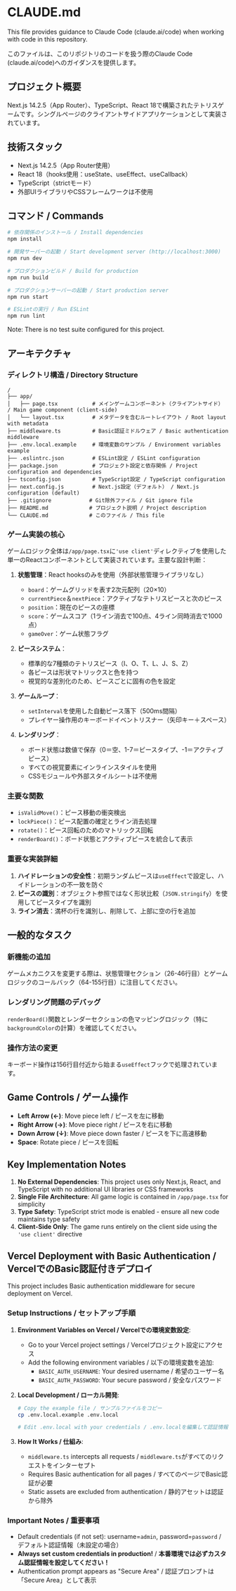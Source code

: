# CLAUDE.md

This file provides guidance to Claude Code (claude.ai/code) when working with code in this repository.

このファイルは、このリポジトリのコードを扱う際のClaude Code (claude.ai/code)へのガイダンスを提供します。

## プロジェクト概要

Next.js 14.2.5（App Router）、TypeScript、React 18で構築されたテトリスゲームです。シングルページのクライアントサイドアプリケーションとして実装されています。

## 技術スタック

- Next.js 14.2.5（App Router使用）
- React 18（hooks使用：useState、useEffect、useCallback）
- TypeScript（strictモード）
- 外部UIライブラリやCSSフレームワークは不使用

## コマンド / Commands

```bash
# 依存関係のインストール / Install dependencies
npm install

# 開発サーバーの起動 / Start development server (http://localhost:3000)
npm run dev

# プロダクションビルド / Build for production
npm run build

# プロダクションサーバーの起動 / Start production server
npm run start

# ESLintの実行 / Run ESLint
npm run lint
```

Note: There is no test suite configured for this project.

## アーキテクチャ

### ディレクトリ構造 / Directory Structure
```
/
├── app/
│   ├── page.tsx           # メインゲームコンポーネント（クライアントサイド） / Main game component (client-side)
│   └── layout.tsx         # メタデータを含むルートレイアウト / Root layout with metadata
├── middleware.ts          # Basic認証ミドルウェア / Basic authentication middleware
├── .env.local.example     # 環境変数のサンプル / Environment variables example
├── .eslintrc.json         # ESLint設定 / ESLint configuration
├── package.json           # プロジェクト設定と依存関係 / Project configuration and dependencies
├── tsconfig.json          # TypeScript設定 / TypeScript configuration
├── next.config.js         # Next.js設定（デフォルト） / Next.js configuration (default)
├── .gitignore            # Git除外ファイル / Git ignore file
├── README.md             # プロジェクト説明 / Project description
└── CLAUDE.md             # このファイル / This file
```

### ゲーム実装の核心

ゲームロジック全体は`/app/page.tsx`に`'use client'`ディレクティブを使用した単一のReactコンポーネントとして実装されています。主要な設計判断：

1. **状態管理**：React hooksのみを使用（外部状態管理ライブラリなし）
   - `board`：ゲームグリッドを表す2次元配列（20×10）
   - `currentPiece`＆`nextPiece`：アクティブなテトリスピースと次のピース
   - `position`：現在のピースの座標
   - `score`：ゲームスコア（1ライン消去で100点、4ライン同時消去で1000点）
   - `gameOver`：ゲーム状態フラグ

2. **ピースシステム**：
   - 標準的な7種類のテトリスピース（I、O、T、L、J、S、Z）
   - 各ピースは形状マトリックスと色を持つ
   - 視覚的な差別化のため、ピースごとに固有の色を設定

3. **ゲームループ**：
   - `setInterval`を使用した自動ピース落下（500ms間隔）
   - プレイヤー操作用のキーボードイベントリスナー（矢印キー＋スペース）

4. **レンダリング**：
   - ボード状態は数値で保存（0＝空、1-7＝ピースタイプ、-1＝アクティブピース）
   - すべての視覚要素にインラインスタイルを使用
   - CSSモジュールや外部スタイルシートは不使用

### 主要な関数

- `isValidMove()`：ピース移動の衝突検出
- `lockPiece()`：ピース配置の確定とライン消去処理
- `rotate()`：ピース回転のためのマトリックス回転
- `renderBoard()`：ボード状態とアクティブピースを統合して表示

### 重要な実装詳細

1. **ハイドレーションの安全性**：初期ランダムピースは`useEffect`で設定し、ハイドレーションの不一致を防ぐ
2. **ピースの識別**：オブジェクト参照ではなく形状比較（`JSON.stringify`）を使用してピースタイプを識別
3. **ライン消去**：満杯の行を識別し、削除して、上部に空の行を追加

## 一般的なタスク

### 新機能の追加
ゲームメカニクスを変更する際は、状態管理セクション（26-46行目）とゲームロジックのコールバック（64-155行目）に注目してください。

### レンダリング問題のデバッグ
`renderBoard()`関数とレンダーセクションの色マッピングロジック（特に`backgroundColor`の計算）を確認してください。

### 操作方法の変更
キーボード操作は156行目付近から始まる`useEffect`フックで処理されています。

## Game Controls / ゲーム操作

- **Left Arrow (←)**: Move piece left / ピースを左に移動
- **Right Arrow (→)**: Move piece right / ピースを右に移動  
- **Down Arrow (↓)**: Move piece down faster / ピースを下に高速移動
- **Space**: Rotate piece / ピースを回転

## Key Implementation Notes

1. **No External Dependencies**: This project uses only Next.js, React, and TypeScript with no additional UI libraries or CSS frameworks
2. **Single File Architecture**: All game logic is contained in `/app/page.tsx` for simplicity
3. **Type Safety**: TypeScript strict mode is enabled - ensure all new code maintains type safety
4. **Client-Side Only**: The game runs entirely on the client side using the `'use client'` directive

## Vercel Deployment with Basic Authentication / VercelでのBasic認証付きデプロイ

This project includes Basic authentication middleware for secure deployment on Vercel.

### Setup Instructions / セットアップ手順

1. **Environment Variables on Vercel / Vercelでの環境変数設定**:
   - Go to your Vercel project settings / Vercelプロジェクト設定にアクセス
   - Add the following environment variables / 以下の環境変数を追加:
     - `BASIC_AUTH_USERNAME`: Your desired username / 希望のユーザー名
     - `BASIC_AUTH_PASSWORD`: Your secure password / 安全なパスワード

2. **Local Development / ローカル開発**:
   ```bash
   # Copy the example file / サンプルファイルをコピー
   cp .env.local.example .env.local
   
   # Edit .env.local with your credentials / .env.localを編集して認証情報を設定
   ```

3. **How It Works / 仕組み**:
   - `middleware.ts` intercepts all requests / `middleware.ts`がすべてのリクエストをインターセプト
   - Requires Basic authentication for all pages / すべてのページでBasic認証が必要
   - Static assets are excluded from authentication / 静的アセットは認証から除外

### Important Notes / 重要事項

- Default credentials (if not set): username=`admin`, password=`password` / デフォルト認証情報（未設定の場合）
- **Always set custom credentials in production!** / **本番環境では必ずカスタム認証情報を設定してください！**
- Authentication prompt appears as "Secure Area" / 認証プロンプトは「Secure Area」として表示
